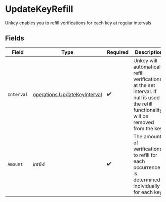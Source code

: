 # UpdateKeyRefill

Unkey enables you to refill verifications for each key at regular intervals.


## Fields

| Field                                                                                                                                     | Type                                                                                                                                      | Required                                                                                                                                  | Description                                                                                                                               |
| ----------------------------------------------------------------------------------------------------------------------------------------- | ----------------------------------------------------------------------------------------------------------------------------------------- | ----------------------------------------------------------------------------------------------------------------------------------------- | ----------------------------------------------------------------------------------------------------------------------------------------- |
| `Interval`                                                                                                                                | [operations.UpdateKeyInterval](../../models/operations/updatekeyinterval.md)                                                              | :heavy_check_mark:                                                                                                                        | Unkey will automatically refill verifications at the set interval. If null is used the refill functionality will be removed from the key. |
| `Amount`                                                                                                                                  | *int64*                                                                                                                                   | :heavy_check_mark:                                                                                                                        | The amount of verifications to refill for each occurrence is determined individually for each key.                                        |